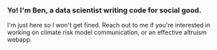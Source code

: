 ### Yo! I'm Ben, a data scientist writing code for social good.

I'm just here so I won't get fined.
Reach out to me if you're interested in working on climate risk model communication, or an effective altruism webapp.


<!--
**bklosk/bklosk** is a ✨ _special_ ✨ repository because its `README.md` (this file) appears on your GitHub profile.

Here are some ideas to get you started:

- 🔭 I’m currently working on ...
- 🌱 I’m currently learning ...
- 👯 I’m looking to collaborate on ...
- 🤔 I’m looking for help with ...
- 💬 Ask me about ...
- 📫 How to reach me: ...
- 😄 Pronouns: ...
- ⚡ Fun fact: ...
-->
